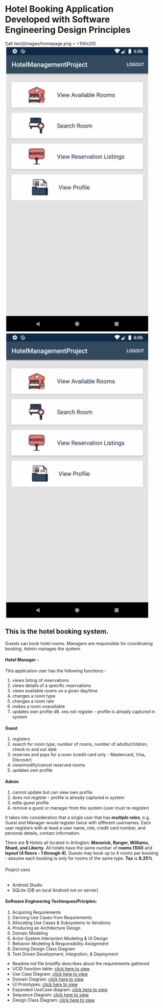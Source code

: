 # Hotel Booking Application Developed with Software Engineering Design Principles

![alt text](images/homepage.png = =100x20)![alt text](https://github.com/SE-HotelManagement-Project/HotelManagementProject/blob/Testing/images/homepage.png)![alt text](https://github.com/SE-HotelManagement-Project/HotelManagementProject/blob/Testing/images/homepage.png)

## This is the hotel booking system. 
Guests can book hotel rooms. Managers  are responsible for coordinating booking. Admin manages the system.
#### Hotel Manager - 
 This application user has the following functions:-
1. views listing of reservations
2. views details of a specific reservations
3. views available rooms on a given day/time
4. changes a room type
5. changes a room rate
6. makes a room unavailable
7. updates own profile
d8. oes not register - profile is already captured in system
#### Guest
1. registers
2. search for room type, number of rooms, number of adults/children, check-in and out date
3. reserves and pays for a room (credit card only - Mastercard, Visa, Discover)
4. view/modify/cancel reserved rooms
5. updates own profile
#### Admin
1. cannot update but can view own profile
2. does not register - profile is already captured in system
3. edits guest profile
4. remove a guest or manager from the system (user must re-register)

It takes  into consideration that a single user that has **_multiple roles_**, e.g. Guest and Manager would register twice with different usernames. Each user registers with at least a user name, role, credit card number, and personal details, contact information.

There are **5** Hotels all located in Arlington: **Maverick, Ranger, Williams, Shard, and Liberty**. All hotels have the same number of **rooms (100)** and **layout (4 floors - 1 through 4)**. Guests may book up to 4 rooms per booking - assume each booking is only for rooms of the same type. **Tax** is **8.25%**

###### Project uses
* Android Studio
* SQLite (DB on local Android not on server) 
#### Software Engineering Techinques/Priciples:
1. Acquiring Requirements
2. Deriving Use Cases from Requirements
3. Allocating Use Cases & Subsystems
to Iterations
4. Producing an Architecture Design
5. Domain Modeling
6. Actor-System Interaction Modeling & UI Design
7. Behavior Modeling & Responsibility Assignment
8. Deriving Design Class Diagram
9.  Test Driven Development, Integration, & Deployment

* Readme.md file  briedfly describes about the requirements gathered
* UCID function table: [click here to view](UCID.xlsx)
* Use Case Diagram: [click here to view](UseCaseDiagram.pdf)
* Domain Diagram: [click here to view](DomainDiagram.pdf)
* UI Prototypes: [click here to view](UIPrototypes.pdf)
* Expanded UseCase diagram: [click here to view](ExpandedUseCaseDiagram.pdf)
* Sequence Diagram: [click here to view](SequenceDiagram.pdf)
* Design Class Diagram: [click here to view](DesignClassDiagram.pdf)



